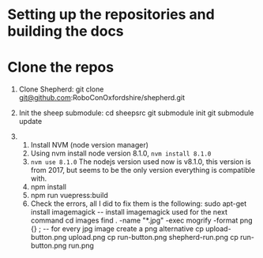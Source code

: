 # Setting up the repositories and building the docs

# Clone the repos
1. Clone Shepherd: 
	git clone git@github.com:RoboConOxfordshire/shepherd.git

2. Init the sheep submodule:
	cd sheepsrc
	git submodule init
	git submodule update

3. 	1. Install NVM (node version manager)
	2. Using nvm install node version 8.1.0, `nvm install 8.1.0`
	3. `nvm use 8.1.0` 
		The nodejs version used now is v8.1.0, this version is from 2017, but seems to be the only version everything is compatible with.
	4. npm install
	5. npm run vuepress:build
	6. Check the errors, all I did to fix them is the following:
		sudo apt-get install imagemagick  -- install imagemagick used for the next command
		cd images
		find . -name "*.jpg" -exec mogrify -format png {} \;  -- for every jpg image create a png alternative
		cp upload-button.png upload.png
		cp run-button.png shepherd-run.png
		cp run-button.png run.png  
